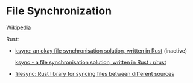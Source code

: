 # File Synchronization
[Wikipedia](https://en.wikipedia.org/wiki/File_synchronization)

Rust:
- [ksync: an okay file synchronisation solution, written in Rust](https://github.com/jcbsnclr/ksync) (inactive)

  [ksync - a file synchronisation solution, written in Rust : r/rust](https://www.reddit.com/r/rust/comments/15gns3t/ksync_a_file_synchronisation_solution_written_in/)

- [filesync: Rust library for syncing files between different sources](https://github.com/mistodon/filesync)